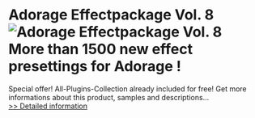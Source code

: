 # Adorage Effectpackage Vol. 8<br />![Adorage Effectpackage Vol. 8](https://mycommerce.akamaized.net/api/pimages/P300000894/BIG/300000894.JPG)<br />More than 1500 new effect presettings for Adorage !
Special offer! All-Plugins-Collection already included for free!
 Get more informations about this product, samples and descriptions...<br />[>> Detailed information](https://secure.element5.com/esales/product.html?productid=300000894&affiliateid=200057808)